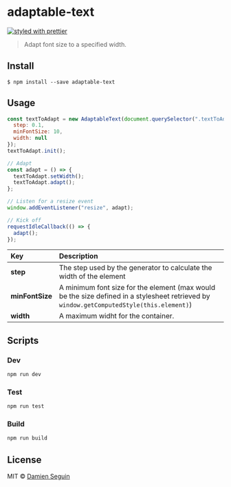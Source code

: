 # adaptable-text

[![styled with prettier](https://img.shields.io/badge/styled_with-prettier-ff69b4.svg)](https://github.com/prettier/prettier)


> Adapt font size to a specified width.

## Install

```
$ npm install --save adaptable-text
```

## Usage

```js
const textToAdapt = new AdaptableText(document.querySelector(".textToAdapt"), {
  step: 0.1,
  minFontSize: 10,
  width: null
});
textToAdapt.init();

// Adapt
const adapt = () => {
  textToAdapt.setWidth();
  textToAdapt.adapt();
};

// Listen for a resize event
window.addEventListener("resize", adapt);

// Kick off
requestIdleCallback(() => {
  adapt();
});
```

|Key|Description
|:---------|:---------|
|**step**|The step used by the generator to calculate the width of the element|
|**minFontSize**|A minimum font size for the element (max would be the size defined in a stylesheet retrieved by `window.getComputedStyle(this.element)`)|
|**width**|A maximum widht for the container.|

## Scripts
### Dev

```bash
npm run dev
```

### Test

```bash
npm run test
```

### Build

```bash
npm run build
```

## License

MIT © [Damien Seguin](https://github.com/dmnsgn)
